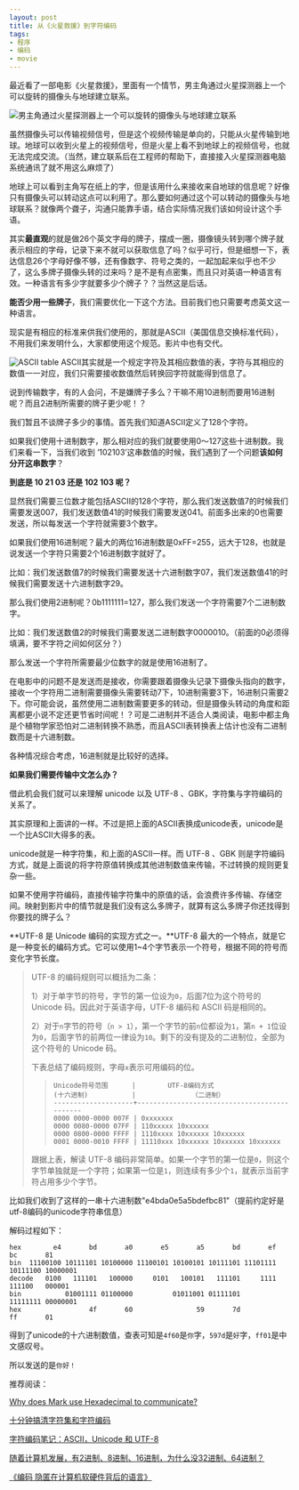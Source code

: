 ```yaml
---
layout: post
title: 从《火星救援》到字符编码
tags:
- 程序
- 编码
- movie
---
```


最近看了一部电影《火星救援》，里面有一个情节，男主角通过火星探测器上一个可以旋转的摄像头与地球建立联系。

![男主角通过火星探测器上一个可以旋转的摄像头与地球建立联系](https://f.xavierskip.com/i/88e5516f1e29868142b0e2c3aa6600a6f8ce60e7743341fc04a988be3b674770.jpg)

虽然摄像头可以传输视频信号，但是这个视频传输是单向的，只能从火星传输到地球。地球可以收到火星上的视频信号，但是火星上看不到地球上的视频信号，也就无法完成交流。（当然，建立联系后在工程师的帮助下，直接接入火星探测器电脑系统通讯了就不用这么麻烦了）

地球上可以看到主角写在纸上的字，但是该用什么来接收来自地球的信息呢？好像只有摄像头可以转动这点可以利用了。那么要如何通过这个可以转动的摄像头与地球联系？就像两个聋子，沟通只能靠手语，结合实际情况我们该如何设计这个手语。

其实**最直观**的就是做26个英文字母的牌子，摆成一圈，摄像镜头转到哪个牌子就表示相应的字母，记录下来不就可以获取信息了吗？似乎可行，但是细想一下，表达信息26个字母好像不够，还有像数字、符号之类的，一起加起来似乎也不少了，这么多牌子摄像头转的过来吗？是不是有点密集，而且只对英语一种语言有效。一种语言有多少字就要多少个牌子？？当然这是后话。

**能否少用一些牌子**，我们需要优化一下这个方法。目前我们也只需要考虑英文这一种语言。

现实是有相应的标准来供我们使用的，那就是ASCII（美国信息交换标准代码），不用我们来发明什么，大家都使用这个规范。影片中也有交代。

![ASCII table](https://f.xavierskip.com/i/412fa6fa091e39b9dcd0988be50df3c3e008e798385069f66404aac404e1a9bc.gif)
ASCII其实就是一个规定字符及其相应数值的表，字符与其相应的数值一一对应，我们只需要接收数值然后转换回字符就能得到信息了。

说到传输数字，有的人会问，不是嫌牌子多么？干嘛不用10进制而要用16进制呢？而且2进制所需要的牌子更少呢！？

我们暂且不谈牌子多少的事情。首先我们知道ASCII定义了128个字符。

如果我们使用十进制数字，那么相对应的我们就要使用0～127这些十进制数。我们来看一下，当我们收到 ‘102103’这串数值的时候，我们遇到了一个问题**该如何分开这串数字**？

**到底是 10 21 03   还是 102 103 呢？**

显然我们需要三位数才能包括ASCII的128个字符，那么我们发送数值7的时候我们需要发送007，我们发送数值41的时候我们需要发送041。前面多出来的0也需要发送，所以每发送一个字符就需要3个数字。

如果我们使用16进制呢？最大的两位16进制数是0xFF=255，远大于128，也就是说发送一个字符只需要2个16进制数字就好了。

比如：我们发送数值7的时候我们需要发送十六进制数字07，我们发送数值41的时候我们需要发送十六进制数字29。

那么我们使用2进制呢？0b1111111=127，那么我们发送一个字符需要7个二进制数字。

比如：我们发送数值2的时候我们需要发送二进制数字0000010。（前面的0必须得填满，要不字符之间如何区分？）

那么发送一个字符所需要最少位数字的就是使用16进制了。

在电影中的问题不是发送而是接收，你需要跟着摄像头记录下摄像头指向的数字，接收一个字符用二进制需要摄像头需要转动7下，10进制需要3下，16进制只需要2下。你可能会说，虽然使用二进制数需要更多的转动，但是摄像头转动的角度和距离都更小说不定还更节省时间呢！？可是二进制并不适合人类阅读，电影中都主角是个植物学家恐怕对二进制转换不熟悉，而且ASCII表转换表上估计也没有二进制数而是十六进制数。

各种情况综合考虑，16进制就是比较好的选择。

**如果我们需要传输中文怎么办？**

借此机会我们就可以来理解 unicode 以及 UTF-8 、GBK，字符集与字符编码的关系了。

其实原理和上面讲的一样。不过是把上面的ASCII表换成unicode表，unicode是一个比ASCII大得多的表。

unicode就是一种字符集，和上面的ASCII一样。而 UTF-8 、GBK 则是字符编码方式，就是上面说的将字符原值转换成其他进制数值来传输，不过转换的规则更复杂一些。

如果不使用字符编码，直接传输字符集中的原值的话，会浪费许多传输、存储空间。映射到影片中的情节就是我们没有这么多牌子，就算有这么多牌子你还找得到你要找的牌子么？

**UTF-8 是 Unicode 编码的实现方式之一。**UTF-8 最大的一个特点，就是它是一种变长的编码方式。它可以使用1~4个字节表示一个符号，根据不同的符号而变化字节长度。

> UTF-8 的编码规则可以概括为二条：
>
> 1）对于单字节的符号，字节的第一位设为`0`，后面7位为这个符号的 Unicode 码。因此对于英语字母，UTF-8 编码和 ASCII 码是相同的。
>
> 2）对于`n`字节的符号（`n > 1`），第一个字节的前`n`位都设为`1`，第`n + 1`位设为`0`，后面字节的前两位一律设为`10`。剩下的没有提及的二进制位，全部为这个符号的 Unicode 码。
>
> 下表总结了编码规则，字母`x`表示可用编码的位。
>
> > ```
> > Unicode符号范围      |        UTF-8编码方式
> > (十六进制)           |              （二进制）
> > --------------------+---------------------------------------------
> > 0000 0000-0000 007F | 0xxxxxxx
> > 0000 0080-0000 07FF | 110xxxxx 10xxxxxx
> > 0000 0800-0000 FFFF | 1110xxxx 10xxxxxx 10xxxxxx
> > 0001 0000-0010 FFFF | 11110xxx 10xxxxxx 10xxxxxx 10xxxxxx
> > ```
>
> 跟据上表，解读 UTF-8 编码非常简单。如果一个字节的第一位是`0`，则这个字节单独就是一个字符；如果第一位是`1`，则连续有多少个`1`，就表示当前字符占用多少个字节。

比如我们收到了这样的一串十六进制数"e4bda0e5a5bdefbc81"（提前约定好是utf-8编码的unicode字符串信息）

解码过程如下：

```
hex        e4       bd       a0       e5       a5       bd       ef       bc       81
bin  11100100 10111101 10100000 11100101 10100101 10111101 11101111 10111100 10000001
decode   0100   111101   100000     0101   100101   111101     1111   111100   000001
bin           01001111 01100000          01011001 01111101          11111111 00000001
hex                 4f       60                59       7d                ff       01
```

得到了unicode的十六进制数值，查表可知是`4f60`是`你`字，`597d`是`好`字，`ff01`是中文感叹号。

所以发送的是`你好！`



推荐阅读：

[Why does Mark use Hexadecimal to communicate?](https://scifi.stackexchange.com/questions/107675/why-does-mark-use-hexadecimal-to-communicate)

[十分钟搞清字符集和字符编码](http://cenalulu.github.io/linux/character-encoding/)

[字符编码笔记：ASCII，Unicode 和 UTF-8](http://www.ruanyifeng.com/blog/2007/10/ascii_unicode_and_utf-8.html)

[随着计算机发展，有2进制、8进制、16进制，为什么没32进制、64进制？](https://www.zhihu.com/question/37657503)

[《编码 隐匿在计算机软硬件背后的语言》](https://book.douban.com/subject/4822685/)